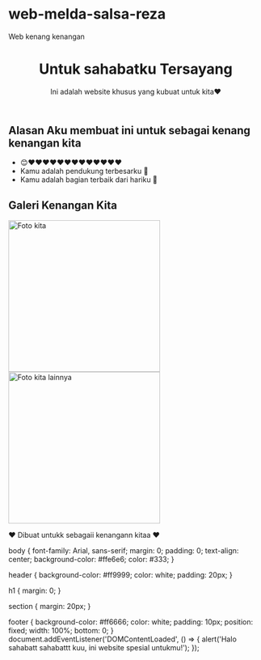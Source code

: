 # web-melda-salsa-reza
Web kenang kenangan
<!DOCTYPE html>
<html lang="id">
<head>
    <meta charset="UTF-8">
    <meta name="viewport" content="width=device-width, initial-scale=1.0">
    <title>Untuk Pacarku</title>
    <link rel="stylesheet" href="style.css">
</head>
<body>
    <header>
        <h1>Untuk sahabatku Tersayang</h1>
        <p>Ini adalah website khusus yang kubuat untuk kita❤️</p>
    </header>
    <main>
        <section>
            <h2>Alasan Aku membuat ini untuk sebagai kenang kenangan kita</h2>
            <ul>
                <li>😊❤️❤️❤️❤️❤️❤️❤️❤️❤️❤️❤️❤️❤️</li>
                <li>Kamu adalah pendukung terbesarku 💪</li>
                <li>Kamu adalah bagian terbaik dari hariku 🌟</li>
            </ul>
        </section>
        <section>
            <h2>Galeri Kenangan Kita</h2>
            <img src="images/1730037406882.jpg" alt="Foto kita" style="width: 300px;">
            <img src="images/IMG_20241027_163700_028.jpg" alt="Foto kita lainnya" style="width: 300px;">
        </section>
    </main>
    <footer>
        <p>❤️ Dibuat untukk sebagaii kenangann kitaa ❤️</p>
    </footer>
    <script src="script.js"></script>
</body>
</html>
body {
    font-family: Arial, sans-serif;
    margin: 0;
    padding: 0;
    text-align: center;
    background-color: #ffe6e6;
    color: #333;
}

header {
    background-color: #ff9999;
    color: white;
    padding: 20px;
}

h1 {
    margin: 0;
}

section {
    margin: 20px;
}

footer {
    background-color: #ff6666;
    color: white;
    padding: 10px;
    position: fixed;
    width: 100%;
    bottom: 0;
}
document.addEventListener('DOMContentLoaded', () => {
    alert('Halo sahabatt sahabattt kuu, ini website spesial untukmu!');
});
